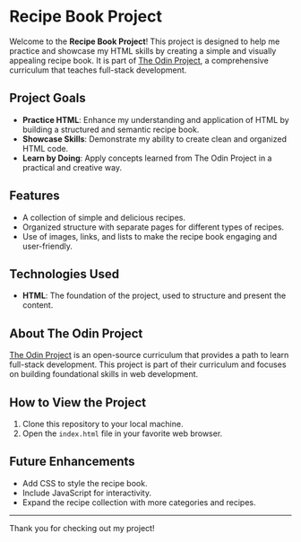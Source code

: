 # Recipe Book Project

Welcome to the **Recipe Book Project**! This project is designed to help me practice and showcase my HTML skills by creating a simple and visually appealing recipe book. It is part of [The Odin Project](https://www.theodinproject.com/), a comprehensive curriculum that teaches full-stack development.

## Project Goals

- **Practice HTML**: Enhance my understanding and application of HTML by building a structured and semantic recipe book.
- **Showcase Skills**: Demonstrate my ability to create clean and organized HTML code.
- **Learn by Doing**: Apply concepts learned from The Odin Project in a practical and creative way.

## Features

- A collection of simple and delicious recipes.
- Organized structure with separate pages for different types of recipes.
- Use of images, links, and lists to make the recipe book engaging and user-friendly.

## Technologies Used

- **HTML**: The foundation of the project, used to structure and present the content.

## About The Odin Project

[The Odin Project](https://www.theodinproject.com/) is an open-source curriculum that provides a path to learn full-stack development. This project is part of their curriculum and focuses on building foundational skills in web development.

## How to View the Project

1. Clone this repository to your local machine.
2. Open the `index.html` file in your favorite web browser.

## Future Enhancements

- Add CSS to style the recipe book.
- Include JavaScript for interactivity.
- Expand the recipe collection with more categories and recipes.

---

Thank you for checking out my project!
